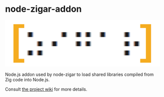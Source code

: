 # node-zigar-addon

![Logo](https://github.com/chung-leong/zigar/blob/main/logo.png?raw=true)

Node.js addon used by node-zigar to load shared libraries compiled from Zig code into Node.js.

Consult [the project wiki](https://github.com/chung-leong/zigar/wiki) for more details.
